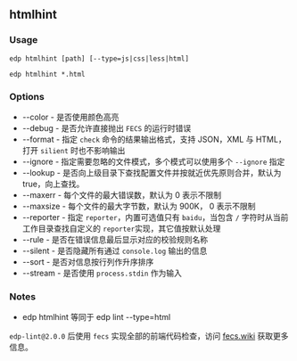 htmlhint
---------

### Usage

    edp htmlhint [path] [--type=js|css|less|html]

    edp htmlhint *.html

### Options
+ --color - 是否使用颜色高亮
+ --debug - 是否允许直接抛出 `FECS` 的运行时错误
+ --format - 指定 `check` 命令的结果输出格式，支持 JSON，XML 与 HTML，打开 `silient` 时也不影响输出
+ --ignore - 指定需要忽略的文件模式，多个模式可以使用多个 `--ignore` 指定
+ --lookup - 是否向上级目录下查找配置文件并按就近优先原则合并，默认为 true，向上查找。
+ --maxerr - 每个文件的最大错误数，默认为 0 表示不限制
+ --maxsize - 每个文件的最大字节数，默认为 900K， 0 表示不限制
+ --reporter - 指定 `reporter`，内置可选值只有 `baidu`，当包含 `/` 字符时从当前工作目录查找自定义的 `reporter`实现，其它值按默认处理
+ --rule - 是否在错误信息最后显示对应的校验规则名称
+ --silent - 是否隐藏所有通过 `console.log` 输出的信息
+ --sort - 是否对信息按行列作升序排序
+ --stream - 是否使用 `process.stdin` 作为输入


### Notes

- edp htmlhint 等同于 edp lint --type=html

`edp-lint@2.0.0` 后使用 `fecs` 实现全部的前端代码检查，访问 [fecs.wiki](https://github.com/ecomfe/fecs/wiki) 获取更多信息。
